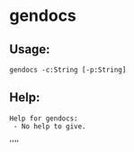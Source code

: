 gendocs
====================

Usage:
--------------------
```
gendocs -c:String [-p:String] 

```

Help:
--------------------
```
Help for gendocs:
 - No help to give.

```

''''

